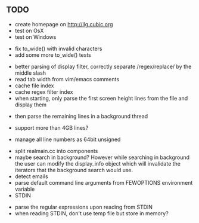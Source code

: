 TODO
----

- create homepage on <http://llg.cubic.org>
- test on OsX
- test on Windows
 + fix to_wide() with invalid characters
 + add some more to_wide() tests
- better parsing of display filter, correctly separate /regex/replace/ by the middle slash
- read tab width from vim/emacs comments
- cache file index
- cache regex filter index
- when starting, only parse the first screen height lines from the file and display them
 + then parse the remaining lines in a background thread
- support more than 4GB lines?
 + manage all line numbers as 64bit unsigned
- split realmain.cc into components
- maybe search in background? However while searching in background the user can modify the display_info object which will invalidate the iterators that the background search would use.
- detect emails
- parse default command line arguments from FEWOPTIONS environment variable
- STDIN
 + parse the regular expressions upon reading from STDIN
 + when reading STDIN, don't use temp file but store in memory?
